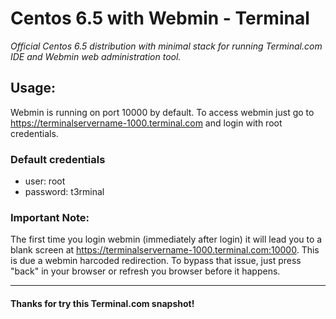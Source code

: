 # Centos 6.5 with Webmin - Terminal
*Official Centos 6.5 distribution with minimal stack for running Terminal.com IDE and Webmin web administration tool.*


## Usage:
Webmin is running on port 10000 by default.
To access webmin just go to https://terminalservername-1000.terminal.com and login with root credentials.

### Default credentials
- user: root
- password: t3rminal

### Important Note:
The first time you login webmin (immediately after login) it will lead you to a blank screen at https://terminalservername-1000.terminal.com:10000. This is due a webmin harcoded redirection. To bypass that issue, just press "back" in your browser or refresh you browser before it happens.

---

#### Thanks for try this Terminal.com snapshot!